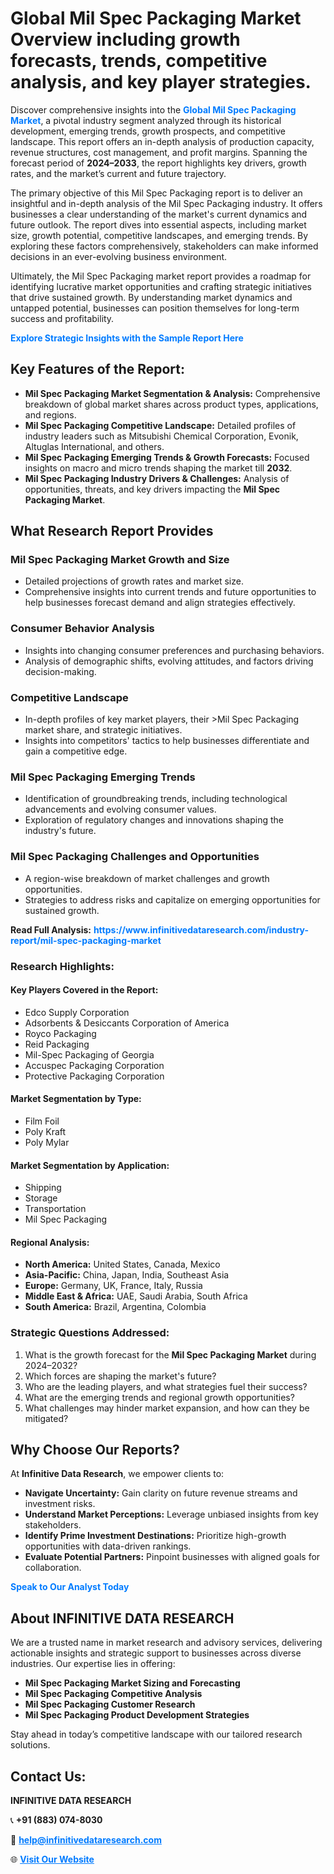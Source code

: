 <h1>Global Mil Spec Packaging Market Overview including growth forecasts, trends, competitive analysis, and key player strategies.</h1>
<p>
Discover comprehensive insights into the 
<a href="https://www.infinitivedataresearch.com/industry-report/mil-spec-packaging-market" rel="dofollow" style="color: #007BFF; text-decoration: none;"><strong>Global Mil Spec Packaging Market</strong></a>, a pivotal industry segment analyzed through its historical development, emerging trends, growth prospects, and competitive landscape. This report offers an in-depth analysis of production capacity, revenue structures, cost management, and profit margins. Spanning the forecast period of <strong>2024–2033</strong>, the report highlights key drivers, growth rates, and the market’s current and future trajectory.
</p>
<p>
The primary objective of this Mil Spec Packaging report is to deliver an insightful and in-depth analysis of the Mil Spec Packaging industry. It offers businesses a clear understanding of the market's current dynamics and future outlook. The report dives into essential aspects, including market size, growth potential, competitive landscapes, and emerging trends. By exploring these factors comprehensively, stakeholders can make informed decisions in an ever-evolving business environment.
</p>
<p>
Ultimately, the Mil Spec Packaging market report provides a roadmap for identifying lucrative market opportunities and crafting strategic initiatives that drive sustained growth. By understanding market dynamics and untapped potential, businesses can position themselves for long-term success and profitability.
</p>
<p>
<a href="https://www.infinitivedataresearch.com/request-sample/reportId=112362" style="color: #007BFF; text-decoration: none;"><strong>Explore Strategic Insights with the Sample Report Here</strong></a>
</p>

<h2>Key Features of the Report:</h2>
<ul>
<li><strong>Mil Spec Packaging Market Segmentation & Analysis:</strong> Comprehensive breakdown of global market shares across product types, applications, and regions.</li>
<li><strong>Mil Spec Packaging Competitive Landscape:</strong> Detailed profiles of industry leaders such as Mitsubishi Chemical Corporation, Evonik, Altuglas International, and others.</li>
<li><strong>Mil Spec Packaging Emerging Trends & Growth Forecasts:</strong> Focused insights on macro and micro trends shaping the market till <strong>2032</strong>.</li>
<li><strong>Mil Spec Packaging Industry Drivers & Challenges:</strong> Analysis of opportunities, threats, and key drivers impacting the <strong>Mil Spec Packaging Market</strong>.</li>
</ul>

<h2>What Research Report Provides</h2>
<h3>Mil Spec Packaging Market Growth and Size</h3>
<ul>
<li>Detailed projections of growth rates and market size.</li>
<li>Comprehensive insights into current trends and future opportunities to help businesses forecast demand and align strategies effectively.</li>
</ul>

<h3>Consumer Behavior Analysis</h3>
<ul>
<li>Insights into changing consumer preferences and purchasing behaviors.</li>
<li>Analysis of demographic shifts, evolving attitudes, and factors driving decision-making.</li>
</ul>

<h3>Competitive Landscape</h3>
<ul>
<li>In-depth profiles of key market players, their >Mil Spec Packaging market share, and strategic initiatives.</li>
<li>Insights into competitors' tactics to help businesses differentiate and gain a competitive edge.</li>
</ul>

<h3>Mil Spec Packaging Emerging Trends</h3>
<ul>
<li>Identification of groundbreaking trends, including technological advancements and evolving consumer values.</li>
<li>Exploration of regulatory changes and innovations shaping the industry's future.</li>
</ul>

<h3>Mil Spec Packaging Challenges and Opportunities</h3>
<ul>
<li>A region-wise breakdown of market challenges and growth opportunities.</li>
<li>Strategies to address risks and capitalize on emerging opportunities for sustained growth.</li>
</ul>
<p><strong>Read Full Analysis:</strong> <a href="https://www.infinitivedataresearch.com/industry-report/mil-spec-packaging-market" rel="dofollow" style="color: #007BFF; text-decoration: none;"><strong>https://www.infinitivedataresearch.com/industry-report/mil-spec-packaging-market</strong></a></p>
<h3>Research Highlights:</h3>
<h4>Key Players Covered in the Report:</h4>
<ul><li>Edco Supply Corporation</li><li>Adsorbents &amp; Desiccants Corporation of America</li><li>Royco Packaging</li><li>Reid Packaging</li><li>Mil-Spec Packaging of Georgia</li><li>Accuspec Packaging Corporation</li><li>Protective Packaging Corporation</li></ul>
<h4>Market Segmentation by Type:</h4>
<ul><li>Film Foil</li><li>Poly Kraft</li><li>Poly Mylar</li></ul>
<h4>Market Segmentation by Application:</h4>
<ul><li>Shipping</li><li>Storage</li><li>Transportation</li><li>Mil Spec Packaging</li></ul>

<h4>Regional Analysis:</h4>
<ul>
<li><strong>North America:</strong> United States, Canada, Mexico</li>
<li><strong>Asia-Pacific:</strong> China, Japan, India, Southeast Asia</li>
<li><strong>Europe:</strong> Germany, UK, France, Italy, Russia</li>
<li><strong>Middle East & Africa:</strong> UAE, Saudi Arabia, South Africa</li>
<li><strong>South America:</strong> Brazil, Argentina, Colombia</li>
</ul>

<h3>Strategic Questions Addressed:</h3>
<ol>
<li>What is the growth forecast for the <strong>Mil Spec Packaging Market</strong> during 2024–2032?</li>
<li>Which forces are shaping the market's future?</li>
<li>Who are the leading players, and what strategies fuel their success?</li>
<li>What are the emerging trends and regional growth opportunities?</li>
<li>What challenges may hinder market expansion, and how can they be mitigated?</li>
</ol>

<h2>Why Choose Our Reports?</h2>
<p>At <strong>Infinitive Data Research</strong>, we empower clients to:</p>
<ul>
<li><strong>Navigate Uncertainty:</strong> Gain clarity on future revenue streams and investment risks.</li>
<li><strong>Understand Market Perceptions:</strong> Leverage unbiased insights from key stakeholders.</li>
<li><strong>Identify Prime Investment Destinations:</strong> Prioritize high-growth opportunities with data-driven rankings.</li>
<li><strong>Evaluate Potential Partners:</strong> Pinpoint businesses with aligned goals for collaboration.</li>
</ul>
<p><a href="https://www.infinitivedataresearch.com/industry-report/mil-spec-packaging-market" rel="dofollow" style="color: #007BFF; text-decoration: none;"><strong>Speak to Our Analyst Today</strong></a></p>

<h2>About INFINITIVE DATA RESEARCH</h2>
<p>We are a trusted name in market research and advisory services, delivering actionable insights and strategic support to businesses across diverse industries. Our expertise lies in offering:</p>
<ul>
<li><strong>Mil Spec Packaging Market Sizing and Forecasting</strong></li>
<li><strong>Mil Spec Packaging Competitive Analysis</strong></li>
<li><strong>Mil Spec Packaging Customer Research</strong></li>
<li><strong>Mil Spec Packaging Product Development Strategies</strong></li>
</ul>
<p>Stay ahead in today’s competitive landscape with our tailored research solutions.</p>

<h2>Contact Us:</h2>
<p><strong>INFINITIVE DATA RESEARCH</strong></p>
<p>📞 <strong>+91 (883) 074-8030</strong></p>
<p>📧 <strong><a href="mailto:help@infinitivedataresearch.com" style="color: #007BFF;">help@infinitivedataresearch.com</a></strong></p>
<p>🌐 <strong><a href="https://www.infinitivedataresearch.com" rel="dofollow" style="color: #007BFF;">Visit Our Website</a></strong></p>